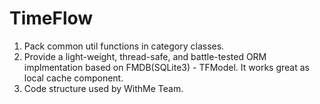 # TimeFlow

1. Pack common util functions in category classes.
2. Provide a light-weight, thread-safe, and battle-tested ORM implmentation based on FMDB(SQLite3) - TFModel. It works great as local cache component. 
3. Code structure used by WithMe Team. 
